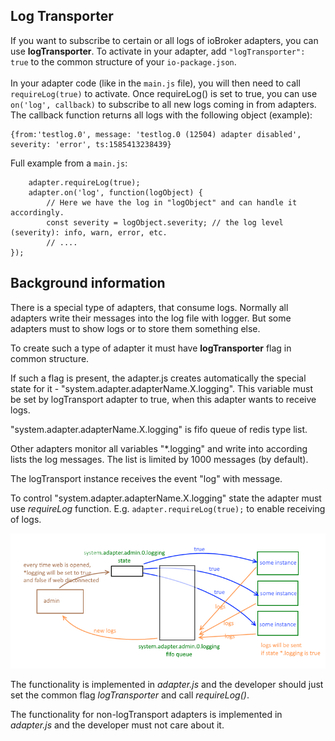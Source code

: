 ## Log Transporter

If you want to subscribe to certain or all logs of ioBroker adapters, you can use **logTransporter**. To activate in your adapter, add `"logTransporter": true` to the common structure of your `io-package.json`.
<br><br>
In your adapter code (like in the `main.js` file), you will then need to call `requireLog(true)` to activate. 
Once requireLog() is set to true, you can use `on('log', callback)` to subscribe to all new logs coming in from adapters. The callback function returns all logs with the following object (example):
```
{from:'testlog.0', message: 'testlog.0 (12504) adapter disabled', severity: 'error', ts:1585413238439}
```

Full example from a `main.js`:
```
    adapter.requireLog(true);
    adapter.on('log', function(logObject) {
        // Here we have the log in "logObject" and can handle it accordingly.
        const severity = logObject.severity; // the log level (severity): info, warn, error, etc.
        // ....
});
```

## Background information 

There is a special type of adapters, that consume logs. Normally all adapters write their messages into the log file with logger.
But some adapters must to show logs or to store them something else.

To create such a type of adapter it must have **logTransporter** flag in common structure.

If such a flag is present, the adapter.js creates automatically the special state for it - "system.adapter.adapterName.X.logging".
This variable must be set by logTransport adapter to true, when this adapter wants to receive logs.

"system.adapter.adapterName.X.logging" is fifo queue of redis type list.

Other adapters monitor all variables "*.logging" and write into according lists the log messages. 
The list is limited by 1000 messages (by default).

The logTransport instance receives the event "log" with message. 

To control "system.adapter.adapterName.X.logging" state the adapter must use *requireLog* function. 
E.g. ```adapter.requireLog(true);``` to enable receiving of logs.

![Illustration](media/logging.png)

The functionality is implemented in *adapter.js* and the developer should just set the common flag *logTransporter*
 and call *requireLog()*. 
 
The functionality for non-logTransport adapters is implemented in *adapter.js* and the developer must not care about it.
